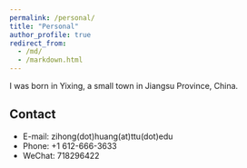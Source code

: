 ```yaml
---
permalink: /personal/
title: "Personal"
author_profile: true
redirect_from: 
  - /md/
  - /markdown.html
---
```


I was born in Yixing, a small town in Jiangsu Province, China.


## Contact

* E-mail:  zihong(dot)huang(at)ttu(dot)edu
* Phone:   +1 612-666-3633 
* WeChat:  718296422


